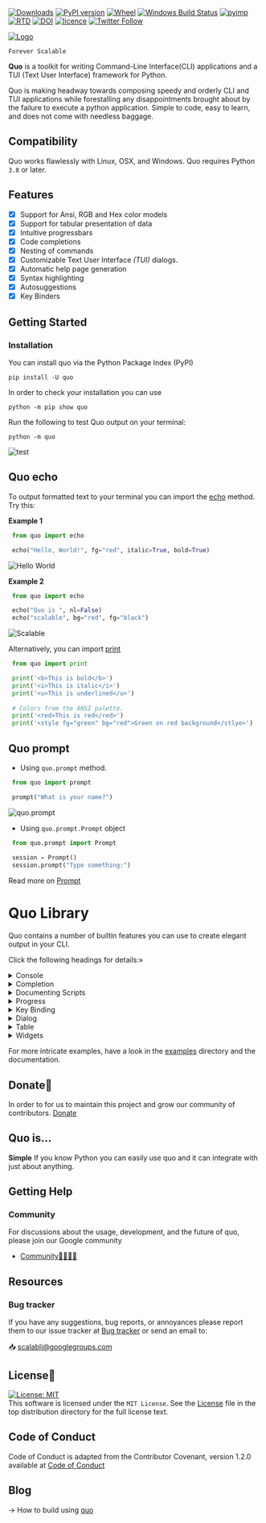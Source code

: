 [![Downloads](https://pepy.tech/badge/quo)](https://pepy.tech/project/quo)
[![PyPI version](https://badge.fury.io/py/quo.svg)](https://badge.fury.io/py/quo)
[![Wheel](https://img.shields.io/pypi/wheel/quo.svg)](https://pypi.com/project/quo)
[![Windows Build Status](https://img.shields.io/appveyor/build/gerrishons/quo/master?logo=appveyor&cacheSeconds=600)](https://ci.appveyor.com/project/gerrishons/quo)
[![pyimp](https://img.shields.io/pypi/implementation/quo.svg)](https://pypi.com/project/quo)
[![RTD](https://readthedocs.org/projects/quo/badge/)](https://quo.readthedocs.io)
[![DOI](https://zenodo.org/badge/DOI/10.5281/zenodo.5848515.svg)](https://doi.org/10.5281/zenodo.5848515)
[![licence](https://img.shields.io/pypi/l/quo.svg)](https://opensource.org/licenses/MIT)
[![Twitter Follow](https://img.shields.io/twitter/follow/gerrishon_s.svg?style=social)](https://twitter.com/gerrishon_s)


[![Logo](https://raw.githubusercontent.com/scalabli/quo/master/pics/quo.png)](https://github.com/scalabli/quo)


`Forever Scalable`

**Quo** is a toolkit for writing Command-Line Interface(CLI) applications and a TUI (Text User Interface) framework for Python.

Quo is making headway towards composing speedy and orderly CLI and TUI applications while forestalling any disappointments brought about by the failure to execute a python application.
Simple to code, easy to learn, and does not come with needless baggage. 

## Compatibility
Quo works flawlessly  with Linux, OSX, and Windows.
Quo requires Python `3.8` or later. 


## Features
- [x] Support for Ansi, RGB and Hex color models
- [x] Support for tabular presentation of data
- [x] Intuitive progressbars
- [x] Code completions
- [x] Nesting of commands
- [x] Customizable Text User Interface _(TUI)_ dialogs.
- [x] Automatic help page generation
- [x] Syntax highlighting
- [x] Autosuggestions
- [x] Key Binders

## Getting Started
### Installation
You can install quo via the Python Package Index (PyPI)

```
pip install -U quo

```

In order to check your installation you can use
```
python -m pip show quo
```
Run the following to test Quo output on your terminal:
```
python -m quo

```
![test](https://github.com/scalabli/quo/raw/master/docs/images/test.png)

## Quo echo
To output formatted text to your terminal you can import the [echo](https://quo.readthedocs.io/en/latest/introduction.html#quick-start) method.
Try this:

**Example 1**
```python
 from quo import echo

 echo("Hello, World!", fg="red", italic=True, bold=True)
```
![Hello World](https://github.com/scalabli/quo/raw/master/pics/print.png)

**Example 2**
```python
 from quo import echo

 echo("Quo is ", nl=False)
 echo("scalable", bg="red", fg="black") 
```
![Scalable](https://github.com/scalabli/quo/raw/master/pics/scalable.png)

Alternatively, you can import [print](https://quo.readthedocs.io/en/latest/printing_text.html#print)
```python
 from quo import print

 print('<b>This is bold</b>')
 print('<i>This is italic</i>')
 print('<u>This is underlined</u>')
                    
 # Colors from the ANSI palette.
 print('<red>This is red</red>')
 print('<style fg="green" bg="red">Green on red background</stlye>')

```
## Quo prompt
 - Using ``quo.prompt`` method.
```python
 from quo import prompt

 prompt("What is your name?")
```
![quo.prompt](https://github.com/scalabli/quo/raw/master/pics/prompt.png)

- Using ``quo.prompt.Prompt`` object

```python
 from quo.prompt import Prompt
   
 session = Prompt()
 session.prompt("Type something:") 
```
Read more on [Prompt](https://quo.readthedocs.io/latest/prompt.html)

# Quo Library
Quo contains a number of builtin features you can use to create elegant output in your CLI.

Click the following headings for details:»
<details>
<summary>Console</summary>
For more control over quo terminal content, import and construct a `Console` object.

```python
   
  from quo.console import Console

  console = Console()

```

## ``Launching Applications``

Quo supports launching applications through `Console.launch`. This can be used to open the default application associated with a URL or filetype.
```python

 from quo.console import Console
   
 console = Console()
 console.launch("https://quo.rtfd.io/")
                                                    
```
Read more on [Console](https://quo.readthedocs.io/en/latest/console.html)

</details>

<details>
<summary>Completion</summary>

## ``Autocompletion``

Press [Tab] to autocomplete
```python

 from quo.prompt import Prompt
 from quo.completion import WordCompleter
 example = WordCompleter(['USA', 'UK', 'Canada', 'Kenya'])
 session = Prompt(completer=example)
 session.prompt('Which country are you from?: ')
```
![Autocompletion](https://github.com/scalabli/quo/raw/master/docs/images/autocompletion.png)

## ``Autosuggestion``
Auto suggestion is a way to propose some input completions to the user. Usually, the input is compared to the history and when there is another entry starting with the given text, the completion will be shown as gray text behind the current input. Pressing the right arrow → or ctrl-e will insert this suggestion, alt-f willinsert the first word of the suggestion.
```python

 from quo.history import MemoryHistory
 from quo.prompt import Prompt

 MemoryHistory.append("import os")
 MemoryHistory.append('print("hello")') 
 MemoryHistory.append('print("world")')  
 MemoryHistory.append("import path")

 session = Prompt(history=MemoryHistory, suggest="history")

 while True:
    session.prompt('> ')
```
Read more on [Completions](https://quo.readthedocs.io/en/latest/prompt.html#completion)
</details>

<details>
<summary>Documenting Scripts</summary>
Quo automatically generates help pages for your command-line tools.

```python
 from quo import print
 from quo.console import command
 from quo.console import app

 @command()
 @app('--count', default=1, help='number of greetings')
 @app('--name', prompt="What is your name?", help="The person to greet")

def hello(count: int, name: str):
    """This script prints hello NAME COUNT times."""
       for x in range(count):
           print(f"Hello {name}!")

 if __name__ == "__main__:
          hello()
```
And what it looks like:
![Help Text](https://raw.githubusercontent.com/secretum-inc/quo/master/docs/images/help-text.png)

</details>
<details>
<summary>Progress</summary>
Creating a new progress bar can be done by calling the class **ProgressBar**
The progress can be displayed for any iterable. This works by wrapping the iterable (like ``range``) with the class **ProgressBar**

```python

 import time
 from quo.progress import ProgressBar
  
 with ProgressBar() as pb:
               for i in pb(range(800)):
                             time.sleep(.01)
```
![Progress](https://raw.githubusercontent.com/scalabli/quo/master/docs/images/simple-progress-bar.png)

Read more on [Progress](https://quo.readthedocs.io/en/latest/progress.html)

</details>

<details>
<summary>Key Binding</summary>
A key binding is an association between a physical key on a keyboard and a parameter.

```python
  
 from quo import echo
 from quo.keys import bind
 from quo.prompt import Prompt
 
 session = Prompt()

 # Print "Hello world" when ctrl-h is pressed
 @bind.add("ctrl-h")
 def _(event):
     echo("Hello, World!")

 session.prompt(">> ")
```
Read more on [Key bindings](https://quo.readthedocs.io/en/latest/kb.html)

</details>

<details>
<summary>Dialog</summary>
High level API for displaying dialog boxes to the user for informational purposes, or get input fromthe user.

1) Example of a message box dialog.
```python

 from quo.dialog import MessageBox

 MessageBox(
         title="Message pop up window",
         text="Do you want to continue?\nPress ENTER to quit.")                                    
```
The above produces the following output
![Message Box](https://github.com/scalabli/quo/raw/master/docs/images/messagebox.png)

2) Example of a prompt box dialog
```python
 from quo.dialog import InputBox

 InputBox(
           title="InputBox shenanigans",
           text="What Country are you from?:")

```
![Prompt Box](https://github.com/scalabli/quo/raw/master/docs/images/promptbox.png)

Read more on [Dialogs](https://quo.readthedocs.io/en/latest/dialogs.html)

</details>

<details>
<summary>Table</summary>

Function [Table](https://quo.readthedocs.io/en/latest/table.html) offers a number of configuration options to set the look and feel of the table, including how borders are rendered and the style and alignment of the columns.

Example
```python
 from quo.table import Table

 data = [
   ["Name", "Gender", "Age"],
   ["Alice", "F", 24],
   ["Bob", "M", 19],
   ["Dave", "M", 24]
 ]
 Table(data)
```
![tabulate](https://raw.githubusercontent.com/scalabli/quo/master/docs/images/table.png)
</details>

<details>
<summary>Widgets</summary>
A collection of reusable components for building full screen applications.

## ``Label``
Widget that displays the given text. It is not editable or focusable.
```python

 from quo import container
 from quo.widget import Label

 content = Label("Hello, World", style="fg:black bg:red")
  
 # Press Ctrl-C to exit
 
 container(content, bind=True, full_screen=True)

```
Read more on [Widgets](https://quo.readthedocs.io/en/latest/widgets.html)

</details>

For more intricate  examples, have a look in the [examples](https://github.com/scalabli/quo/tree/master/examples) directory and the documentation.

## Donate🎁

In order to for us to maintain this project and grow our community of contributors.
[Donate](https://ko-fi.com/scalabli)



## Quo is...

**Simple**
     If you know Python you can  easily use quo and it can integrate with just about anything.




## Getting Help

### Community

For discussions about the usage, development, and the future of quo, please join our Google community

* [Community👨‍👩‍👦‍👦](https://groups.google.com/g/scalabli)

## Resources

### Bug tracker

If you have any suggestions, bug reports, or annoyances please report them
to our issue tracker at 
[Bug tracker](https://github.com/scalabli/quo/issues/) or send an email to:

 📥 scalabli@googlegroups.com


## License📑

[![License: MIT](https://img.shields.io/badge/License-MIT-yellow.svg)](https://opensource.org/licenses/MIT)  
This software is licensed under the `MIT License`. See the [License](https://github.com/scalabli/quo/blob/master/LICENSE) file in the top distribution directory for the full license text.


## Code of Conduct
Code of Conduct is adapted from the Contributor Covenant,
version 1.2.0 available at
[Code of Conduct](http://contributor-covenant.org/version/1/2/0/)



## Blog
→ How to build using [quo](https://www.python-engineer.com/posts/cli-with-quo/)
